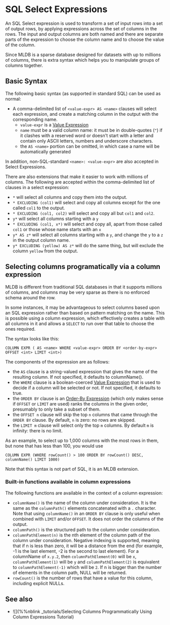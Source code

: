 # SQL Select Expressions

An SQL Select expression is used to transform a set of input rows into a
set of output rows, by applying expressions across the set of columns in
the rows.  The input and output columns are both named and there are
separate parts of the expression to choose the column name and to choose
the value of the column.

Since MLDB is a sparse database designed for datasets with up to millions of
columns, there is extra syntax which helps you to manipulate groups of
columns together.

## Basic Syntax

The following basic syntax (as supported in standard SQL) can be used as
normal:

- A comma-delimited list of `<value-expr> AS <name>` clauses will select each expression, and create a matching column in the output with the corresponding name. 
    - `value-expr` is a [Value Expression](ValueExpression.md)
    - `name` must be a valid column name: it must be in double-quotes (`"`) if it clashes with a reserved word or doesn't start with a letter and contain only ASCII letters, numbers and underscore characters.
    - the `AS <name>` portion can be omitted, in which case a name will be automatically generated

In addition, non-SQL-standard `<name>: <value-expr>` are also accepted in Select Expressions.

There are also extensions that make it easier to work with millions of
columns. The following are accepted within the comma-delimited list of clauses in 
a select expression:

- `*` will select all columns and copy them into the output.
- `* EXCLUDING (col1)` will select and copy all columns except for the
  one called `col1` to the output.
- `* EXCLUDING (col1, col2)` will select and copy all but `col1` and
  `col2`.
- `y*` will select all columns starting with a `y`
- `* EXCLUDING (col1, x*)` will select and copy all, apart from those
  called `col1` or those whose name starts with an `x`
- `y* AS z*` will select all columns starting with a `y`, and change
  the `y` to a `z` in the output column name.
- `y* EXCLUDING (yellow) AS z*` will do the same thing, but will
  exclude the column `yellow` from the output.


## Selecting columns programatically via a column expression

MLDB is different from traditional SQL databases in that it supports millions
of columns, and columns may be very sparse as there is no enforced schema
around the row.

In some instances, it may be advantageous to select columns based upon an
SQL expression rather than based on pattern matching on the name.  This is
possible using a column expression, which effectively creates a table with
all columns in it and allows a `SELECT` to run over that table to choose the
ones required.

The syntax looks like this:

```
COLUMN EXPR ( AS <name> WHERE <value-expr> ORDER BY <order-by-expr> OFFSET <int> LIMIT <int>)
```

The components of the expression are as follows:

- the `AS` clause is a string-valued expression that gives the name of the resulting column.  If not specified, it defaults to columnName().
- the `WHERE` clause is a boolean-coerced [Value Expression](ValueExpression.md) that is used to decide if a column will be selected or not.  If not specified, it defaults to true.
- the `ORDER BY` clause is an [Order-By Expression](OrderByExpression.md) (which only makes sense if `OFFSET` or `LIMIT` are used) ranks the columns in the given order, presumably to only take a subset of them.
- the `OFFSET n` clause will skip the top `n` columns that came through the `ORDER BY` clause.  By default, `n` is zero: no rows are skipped.
- the `LIMIT m` clause will select only the top `m` columns.  By default `m` is infinity: there is no limit.

As an example, to select up to 1,000 columns with the most rows in them,
but none that has less than 100, you would use

```
COLUMN EXPR (WHERE rowCount() > 100 ORDER BY rowCount() DESC, columnName() LIMIT 1000)
```
Note that this syntax is not part of SQL, it is an MLDB extension.

### Built-in functions available in column expressions

The following functions are available in the context of a column expression:

- `columnName()` is the name of the column under consideration.  It is the same
  as the `columnPath()` elements concatenated with a `.` character. Note that
  using `columnName()` in an `ORDER BY` clause is only useful when combined
  with `LIMIT` and/or `OFFSET`. It does not order the columns of the output.
- `columnPath()` is the structured path to the column under consideration.
- `columnPathElement(n)` is the nth element of the column path of the column
  under consideration.  Negative indexing is supported, meaning that if n is less than 
  zero, it will be a distance from the end (for example, -1 is the last element, -2 
  is the second to last element). For a columnName of `x.y.2`, then `columnPathElement(0)` 
  will be `x`, `columnPathElement(1)` will be `y` and `columnPathElement(2)` is equivalent 
  to `columnPathElement(-1)` which will be `2`. If n is bigger than the number 
  of elements in the column path, NULL will be returned.
- `rowCount()` is the number of rows that have a value for this column, including explicit NULLs.

## See also

* ![](%%nblink _tutorials/Selecting Columns Programmatically Using Column Expressions Tutorial)
